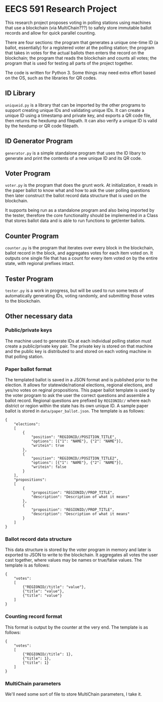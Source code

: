 # EECS 591 Research Project

This research project proposes voting in polling stations using machines that use a blockchain (via MultiChain???) to safely store immutable ballot records and allow for quick parallel counting.

There are four sections: the program that generates a unique one-time ID (a ballot, essentially) for a registered voter at the polling station; the program that takes in votes for the actual ballots then enters the record on the blockchain; the program that reads the blockchain and counts all votes; the program that is used for testing all parts of the project together.

The code is written for Python 3. Some things may need extra effort based on the OS, such as the libraries for QR codes.

## ID Library
`uniqueid.py` is a library that can be imported by the other programs to support creating unique IDs and validating unique IDs. It can create a unique ID using a timestamp and private key, and exports a QR code file, then returns the hexdump and filepath. It can also verify a unique ID is valid by the hexdump or QR code filepath.

## ID Generator Program
`generator.py` is a simple standalone program that uses the ID libary to generate and print the contents of a new unique ID and its QR code.

## Voter Program
`voter.py` is the program that does the grunt work. At initialization, it reads in the paper ballot to know what and how to ask the user polling questions then later construct the ballot record data structure that is used on the blockchain.

It supports being run as a standalone program and also being imported by the tester, therefore the core functionality should be implemented in a Class that stores ballot data and is able to run functions to get/enter ballots.

## Counter Program
`counter.py` is the program that iterates over every block in the blockchain, ballot record in the block, and aggregates votes for each item voted on. It outputs one single file that has a count for every item voted on by the entire state, with regional prefixes intact.

## Tester Program
`tester.py` is a work in progress, but will be used to run some tests of automatically generating IDs, voting randomly, and submitting those votes to the blockchain.

## Other necessary data

### Public/private keys
The machine used to generate IDs at each individual polling station must create a public/private key pair. The private key is stored on that machine and the public key is distributed to and stored on each voting machine in that polling station.

### Paper ballot format
The templated ballot is saved in a JSON format and is published prior to the election. It allows for statewide/national elections, regional elections, and yes/no votes on reginal propositions. This paper ballot template is used by the voter program to ask the user the correct questions and assemble a ballot record. Regional questions are prefixed by `REGIONID//` where each district or region within the state has its own unique ID.
A sample paper ballot is stored in `data/paper_ballot.json`.
The template is as follows:
```
{
    "elections":
    [
        {
            "position": "REGIONID//POSITION_TITLE",
            "options": [{"1": "NAME"}, {"2": "NAME"}],
            "writein": true
        },
        {
            "position": "REGIONID//POSITION_TITLE2",
            "options": [{"1": "NAME"}, {"2": "NAME"}],
            "writein": false
        }
    ],
    "propositions":
    [
        {
            "proposition": "REGIONID//PROP_TITLE",
            "description": "Description of what it means"
        },
        {
            "proposition": "REGIONID//PROP_TITLE",
            "description": "Description of what it means"
        }
    ]
}
```

### Ballot record data structure
This data structure is stored by the voter program in memory and later is exported to JSON to write to the blockchain. It aggregates all votes the user cast together, where values may be names or true/false values.
The template is as follows:
```
{
    "votes":
    [
        {"REGIONID//title": "value"},
        {"title": "value"},
        {"title": "value"}
    ]
}
```

### Counting record format
This format is output by the counter at the very end. The template is as follows:
```
{
    "votes":
    [
        {"REGIONID//title": 1},
        {"title": 1},
        {"title": 1}
    ]
}
```

### MultiChain parameters
We'll need some sort of file to store MultiChain parameters, I take it.
